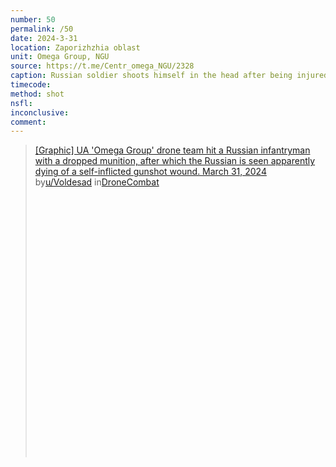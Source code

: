 ```yaml
---
number: 50
permalink: /50
date: 2024-3-31
location: Zaporizhzhia oblast
unit: Omega Group, NGU
source: https://t.me/Centr_omega_NGU/2328
caption: Russian soldier shoots himself in the head after being injured by a drone-dropped grenade
timecode: 
method: shot
nsfl: 
inconclusive: 
comment: 
---
```

<blockquote class="reddit-embed-bq" style="height:500px" data-embed-height="586"><a href="https://www.reddit.com/r/DroneCombat/comments/1bsb8ux/graphic_ua_omega_group_drone_team_hit_a_russian/">[Graphic] UA 'Omega Group' drone team hit a Russian infantryman with a dropped munition, after which the Russian is seen apparently dying of a self-inflicted gunshot wound. March 31, 2024</a><br> by<a href="https://www.reddit.com/user/Voldesad/">u/Voldesad</a> in<a href="https://www.reddit.com/r/DroneCombat/">DroneCombat</a></blockquote><script async="" src="https://embed.reddit.com/widgets.js" charset="UTF-8"></script>